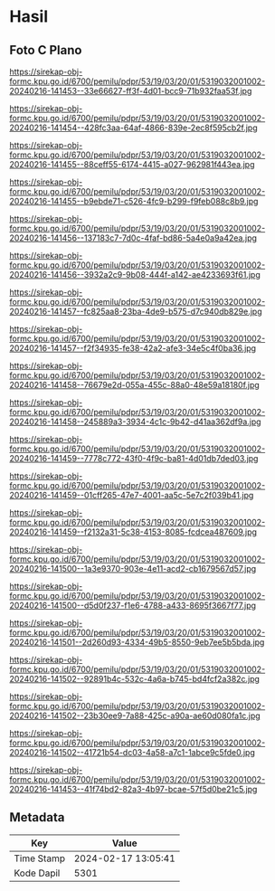 # Hasil

## Foto C Plano

https://sirekap-obj-formc.kpu.go.id/6700/pemilu/pdpr/53/19/03/20/01/5319032001002-20240216-141453--33e66627-ff3f-4d01-bcc9-71b932faa53f.jpg

https://sirekap-obj-formc.kpu.go.id/6700/pemilu/pdpr/53/19/03/20/01/5319032001002-20240216-141454--428fc3aa-64af-4866-839e-2ec8f595cb2f.jpg

https://sirekap-obj-formc.kpu.go.id/6700/pemilu/pdpr/53/19/03/20/01/5319032001002-20240216-141455--88ceff55-6174-4415-a027-962981f443ea.jpg

https://sirekap-obj-formc.kpu.go.id/6700/pemilu/pdpr/53/19/03/20/01/5319032001002-20240216-141455--b9ebde71-c526-4fc9-b299-f9feb088c8b9.jpg

https://sirekap-obj-formc.kpu.go.id/6700/pemilu/pdpr/53/19/03/20/01/5319032001002-20240216-141456--137183c7-7d0c-4faf-bd86-5a4e0a9a42ea.jpg

https://sirekap-obj-formc.kpu.go.id/6700/pemilu/pdpr/53/19/03/20/01/5319032001002-20240216-141456--3932a2c9-9b08-444f-a142-ae4233693f61.jpg

https://sirekap-obj-formc.kpu.go.id/6700/pemilu/pdpr/53/19/03/20/01/5319032001002-20240216-141457--fc825aa8-23ba-4de9-b575-d7c940db829e.jpg

https://sirekap-obj-formc.kpu.go.id/6700/pemilu/pdpr/53/19/03/20/01/5319032001002-20240216-141457--f2f34935-fe38-42a2-afe3-34e5c4f0ba36.jpg

https://sirekap-obj-formc.kpu.go.id/6700/pemilu/pdpr/53/19/03/20/01/5319032001002-20240216-141458--76679e2d-055a-455c-88a0-48e59a18180f.jpg

https://sirekap-obj-formc.kpu.go.id/6700/pemilu/pdpr/53/19/03/20/01/5319032001002-20240216-141458--245889a3-3934-4c1c-9b42-d41aa362df9a.jpg

https://sirekap-obj-formc.kpu.go.id/6700/pemilu/pdpr/53/19/03/20/01/5319032001002-20240216-141459--7778c772-43f0-4f9c-ba81-4d01db7ded03.jpg

https://sirekap-obj-formc.kpu.go.id/6700/pemilu/pdpr/53/19/03/20/01/5319032001002-20240216-141459--01cff265-47e7-4001-aa5c-5e7c2f039b41.jpg

https://sirekap-obj-formc.kpu.go.id/6700/pemilu/pdpr/53/19/03/20/01/5319032001002-20240216-141459--f2132a31-5c38-4153-8085-fcdcea487609.jpg

https://sirekap-obj-formc.kpu.go.id/6700/pemilu/pdpr/53/19/03/20/01/5319032001002-20240216-141500--1a3e9370-903e-4e11-acd2-cb1679567d57.jpg

https://sirekap-obj-formc.kpu.go.id/6700/pemilu/pdpr/53/19/03/20/01/5319032001002-20240216-141500--d5d0f237-f1e6-4788-a433-8695f3667f77.jpg

https://sirekap-obj-formc.kpu.go.id/6700/pemilu/pdpr/53/19/03/20/01/5319032001002-20240216-141501--2d260d93-4334-49b5-8550-9eb7ee5b5bda.jpg

https://sirekap-obj-formc.kpu.go.id/6700/pemilu/pdpr/53/19/03/20/01/5319032001002-20240216-141502--92891b4c-532c-4a6a-b745-bd4fcf2a382c.jpg

https://sirekap-obj-formc.kpu.go.id/6700/pemilu/pdpr/53/19/03/20/01/5319032001002-20240216-141502--23b30ee9-7a88-425c-a90a-ae60d080fa1c.jpg

https://sirekap-obj-formc.kpu.go.id/6700/pemilu/pdpr/53/19/03/20/01/5319032001002-20240216-141502--41721b54-dc03-4a58-a7c1-1abce9c5fde0.jpg

https://sirekap-obj-formc.kpu.go.id/6700/pemilu/pdpr/53/19/03/20/01/5319032001002-20240216-141453--41f74bd2-82a3-4b97-bcae-57f5d0be21c5.jpg


## Metadata

| Key        | Value               |
| ---------- | ------------------- |
| Time Stamp | 2024-02-17 13:05:41 |
| Kode Dapil | 5301                |



